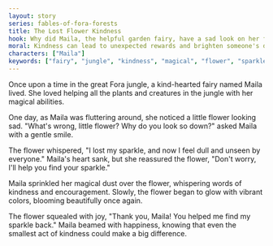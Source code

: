 ```yaml
---
layout: story
series: fables-of-fora-forests
title: The Lost Flower Kindness
hook: Why did Maila, the helpful garden fairy, have a sad look on her face?
moral: Kindness can lead to unexpected rewards and brighten someone's day.
characters: ["Maila"]
keywords: ["fairy", "jungle", "kindness", "magical", "flower", "sparkle", "vibrant", "encouragement", "help", "joy"]
---
```


Once upon a time in the great Fora jungle, a kind-hearted fairy named Maila lived. She loved helping all the plants and creatures in the jungle with her magical abilities.

One day, as Maila was fluttering around, she noticed a little flower looking sad. "What's wrong, little flower? Why do you look so down?" asked Maila with a gentle smile.

The flower whispered, "I lost my sparkle, and now I feel dull and unseen by everyone." Maila's heart sank, but she reassured the flower, "Don't worry, I'll help you find your sparkle."

Maila sprinkled her magical dust over the flower, whispering words of kindness and encouragement. Slowly, the flower began to glow with vibrant colors, blooming beautifully once again.

The flower squealed with joy, "Thank you, Maila! You helped me find my sparkle back." Maila beamed with happiness, knowing that even the smallest act of kindness could make a big difference.
